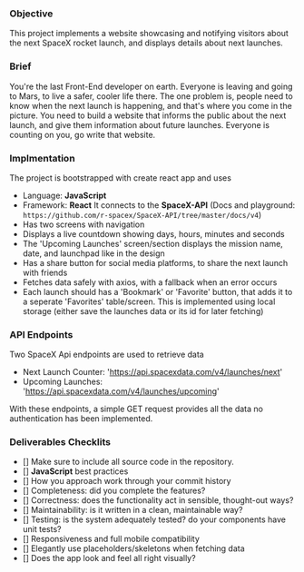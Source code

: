 ### Objective

This project implements a website showcasing and notifying visitors about
the next SpaceX rocket launch, and displays details about next launches.

### Brief

You're the last Front-End developer on earth. Everyone is leaving and going to Mars,
to live a safer, cooler life there. The one problem is, people need to know when the next launch
is happening, and that's where you come in the picture. You need to build a website that informs
the public about the next launch, and give them information about future launches.
Everyone is counting on you, go write that website.

### Implmentation
The project is bootstrapped with create react app and uses 
  - Language: **JavaScript**
  - Framework: **React**
It connects to the **SpaceX-API** (Docs and playground: `https://github.com/r-spacex/SpaceX-API/tree/master/docs/v4`)
- Has two screens with navigation 
- Displays a live countdown showing days, hours, minutes and seconds
- The 'Upcoming Launches' screen/section displays the mission name, date, and launchpad like in the design
- Has a share button for social media platforms, to share the next launch with friends
- Fetches data safely with axios, with a fallback when an error occurs
- Each launch should has a 'Bookmark' or 'Favorite' button, that adds it to a seperate 'Favorites'
  table/screen. This is implemented using local storage (either save the launches data or its id for
  later fetching)

### API Endpoints
Two SpaceX Api endpoints are used to retrieve data
- Next Launch Counter: 'https://api.spacexdata.com/v4/launches/next'
- Upcoming Launches: 'https://api.spacexdata.com/v4/launches/upcoming'

With these endpoints, a simple GET request provides  all the data no authentication has been implemented.

### Deliverables Checklits

- [] Make sure to include all source code in the repository.
- [] **JavaScript** best practices
- [] How you approach work through your commit history
- [] Completeness: did you complete the features?
- [] Correctness: does the functionality act in sensible, thought-out ways?
- [] Maintainability: is it written in a clean, maintainable way?
- [] Testing: is the system adequately tested? do your components have unit tests?
- [] Responsiveness and full mobile compatibility
- [] Elegantly use placeholders/skeletons when fetching data
- [] Does the app look and feel all right visually? 
